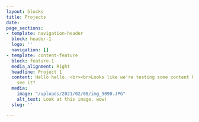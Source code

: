 ```yaml
---
layout: blocks
title: Projects
date: 
page_sections:
- template: navigation-header
  block: header-1
  logo: ''
  navigation: []
- template: content-feature
  block: feature-1
  media_alignment: Right
  headline: Project 1
  content: Hello hello. <br><br>Looks like we're testing some content here. Can you
    see it?
  media:
    image: "/uploads/2021/02/08/img_9090.JPG"
    alt_text: Look at this image. wow!
  slug: ''

---
```

